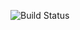 ![Build Status](https://github.com/satpaljangir22/Selenium-Advanced/actions/workflows/maven.yml/badge.svg)
